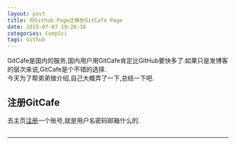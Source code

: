 ```yaml
---
layout: post
title: 将Github Page迁移到GitCafe Page
date: 2015-07-07 19:26:18
categories: CompSci
tags: Github
---
```


GitCafe是国内的服务,国内用户用GitCafe肯定比GitHub要快多了.如果只是发博客的层次来说,GitCafe是个不错的选择.  
今天为了帮弟弟做介绍,自己大概弄了一下,总结一下吧.

## 注册GitCafe

去主页[注册](https://gitcafe.com/signup)一个账号,就是用户名密码邮箱什么的.

##

---
